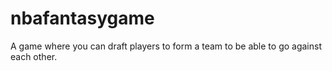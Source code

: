 # nbafantasygame
A game where you can draft players to form a team to be able to go against each other.
